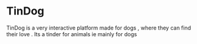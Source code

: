# TinDog
TinDog is a very interactive platform made for dogs , where they can find their love . Its a tinder for animals ie mainly for dogs
